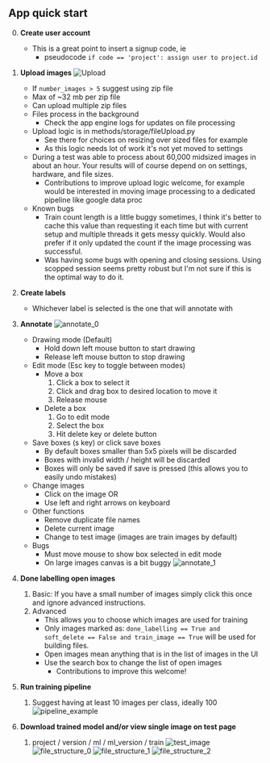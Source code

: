 
## App quick start

0. **Create user account**
	* This is a great point to insert a signup code, ie
		* pseudocode `if code == 'project': assign user to project.id `


1. **Upload images**
![Upload](examples\app_user_guide_images\upload_0.png)
	* If `number_images > 5` suggest using zip file
	* Max of ~32 mb per zip file
	* Can upload multiple zip files
	* Files process in the background
		* Check the app engine logs for updates on file processing
	* Upload logic is in methods/storage/fileUpload.py
		* See there for choices on resizing over sized files for example
		* As this logic needs lot of work it's not yet moved to settings
	* During a test was able to process about 60,000 midsized images in about an hour. Your results will of course depend on on settings, hardware, and file sizes.
		* Contributions to improve upload logic welcome, for example would be interested in moving image processing to a dedicated pipeline like google data proc
	* Known bugs
		* Train count length is a little buggy sometimes, I think it's better to cache this value than requesting it each time but with current setup and multiple threads it gets messy quickly. Would also prefer if it only updated the count if the image processing was successful.
		* Was having some bugs with opening and closing sessions. Using scopped session seems pretty robust but I'm not sure if this is the optimal way to do it.


2. **Create labels**
	* Whichever label is selected is the one that will annotate with

3. **Annotate**
![annotate_0](examples\app_user_guide_images\annotate_0.png)
	* Drawing mode (Default)
		* Hold down left mouse button to start drawing 
		* Release left mouse button to stop drawing
	* Edit mode (Esc key to toggle between modes)
		* Move a box
			1. Click a box to select it
			2. Click and drag box to desired location to move it
			3. Release mouse
		* Delete a box
			1. Go to edit mode
			2. Select the box
			3. Hit delete key or delete button
	* Save boxes (s key) or click save boxes
		* By default boxes smaller than 5x5 pixels will be discarded
		* Boxes with invalid width / height will be discarded
		* Boxes will only be saved if save is pressed (this allows you to easily undo mistakes)
	* Change images
		* Click on the image OR
		* Use left and right arrows on keyboard
	* Other functions
		* Remove duplicate file names
		* Delete current image
		* Change to test image (images are train images by default)
	* Bugs
		* Must move mouse to show box selected in edit mode
		* On large images canvas is a bit buggy
![annotate_1](examples\app_user_guide_images\annotate_1.png)
		
4. **Done labelling open images**
	1. Basic: If you have a small number of images simply click this once and ignore advanced instructions.
	2. Advanced
		* This allows you to choose which images are used for training
		* Only images marked as: `done_labelling == True and soft_delete == False and train_image == True` will be used for building files.
		* Open images mean anything that is in the list of images in the UI
		* Use the search box to change the list of open images
			* Contributions to improve this welcome!

5. **Run training pipeline**
	1. Suggest having at least 10 images per class, ideally 100
![pipeline_example](examples\app_user_guide_images\pipeline_example.png)


6. **Download trained model and/or view single image on test page**
	1. project / version / ml / ml_version / train
![test_image](examples\app_user_guide_images\test.png)
![file_structure_0](examples\app_user_guide_images\file_structure_0.png)
![file_structure_1](examples\app_user_guide_images\file_structure_1.png)
![file_structure_2](examples\app_user_guide_images\file_structure_2.png)










